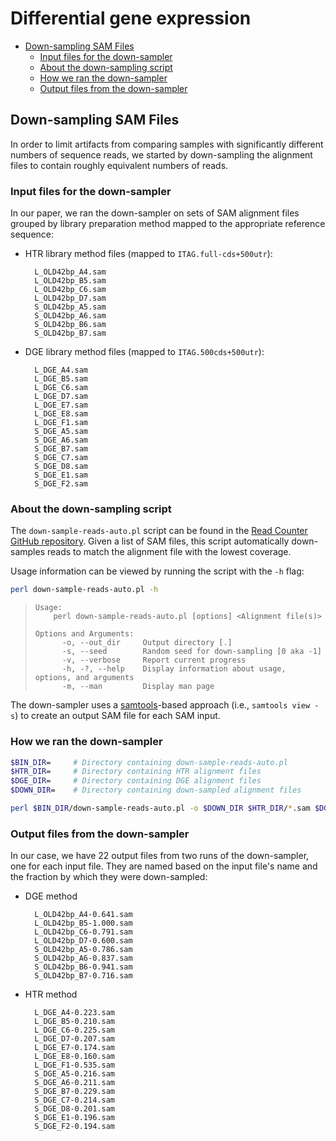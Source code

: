 # Differential gene expression

<!-- MarkdownTOC -->

- [Down-sampling SAM Files](#down-sampling-sam-files)
    - [Input files for the down-sampler](#input-files-for-the-down-sampler)
    - [About the down-sampling script](#about-the-down-sampling-script)
    - [How we ran the down-sampler](#how-we-ran-the-down-sampler)
    - [Output files from the down-sampler](#output-files-from-the-down-sampler)

<!-- /MarkdownTOC -->

## Down-sampling SAM Files

In order to limit artifacts from comparing samples with significantly different numbers of sequence reads, we started by down-sampling the alignment files to contain roughly equivalent numbers of reads.

### Input files for the down-sampler

In our paper, we ran the down-sampler on sets of SAM alignment files grouped by library preparation method mapped to the appropriate reference sequence:

- HTR library method files (mapped to `ITAG.full-cds+500utr`):

        L_OLD42bp_A4.sam
        L_OLD42bp_B5.sam
        L_OLD42bp_C6.sam
        L_OLD42bp_D7.sam
        S_OLD42bp_A5.sam
        S_OLD42bp_A6.sam
        S_OLD42bp_B6.sam
        S_OLD42bp_B7.sam

- DGE library method files (mapped to `ITAG.500cds+500utr`):

        L_DGE_A4.sam
        L_DGE_B5.sam
        L_DGE_C6.sam
        L_DGE_D7.sam
        L_DGE_E7.sam
        L_DGE_E8.sam
        L_DGE_F1.sam
        S_DGE_A5.sam
        S_DGE_A6.sam
        S_DGE_B7.sam
        S_DGE_C7.sam
        S_DGE_D8.sam
        S_DGE_E1.sam
        S_DGE_F2.sam

### About the down-sampling script

The `down-sample-reads-auto.pl` script can be found in the [Read Counter GitHub repository](https://github.com/mfcovington/read_counter). Given a list of SAM files, this script automatically down-samples reads to match the alignment file with the lowest coverage.

Usage information can be viewed by running the script with the `-h` flag:

```sh
perl down-sample-reads-auto.pl -h
```

>     Usage:
>         perl down-sample-reads-auto.pl [options] <Alignment file(s)>
> 
>     Options and Arguments:
>           -o, --out_dir     Output directory [.]
>           -s, --seed        Random seed for down-sampling [0 aka -1]
>           -v, --verbose     Report current progress
>           -h, -?, --help    Display information about usage, options, and arguments
>           -m, --man         Display man page

The down-sampler uses a [samtools](http://www.htslib.org)-based approach (i.e., `samtools view -s`) to create an output SAM file for each SAM input.

### How we ran the down-sampler

```sh
$BIN_DIR=     # Directory containing down-sample-reads-auto.pl
$HTR_DIR=     # Directory containing HTR alignment files
$DGE_DIR=     # Directory containing DGE alignment files
$DOWN_DIR=    # Directory containing down-sampled alignment files

perl $BIN_DIR/down-sample-reads-auto.pl -o $DOWN_DIR $HTR_DIR/*.sam $DGE_DIR/*.sam
```

### Output files from the down-sampler

In our case, we have 22 output files from two runs of the down-sampler, one for each input file. They are named based on the input file's name and the fraction by which they were down-sampled:

- DGE method

        L_OLD42bp_A4-0.641.sam
        L_OLD42bp_B5-1.000.sam
        L_OLD42bp_C6-0.791.sam
        L_OLD42bp_D7-0.600.sam
        S_OLD42bp_A5-0.786.sam
        S_OLD42bp_A6-0.837.sam
        S_OLD42bp_B6-0.941.sam
        S_OLD42bp_B7-0.716.sam

- HTR method

        L_DGE_A4-0.223.sam
        L_DGE_B5-0.210.sam
        L_DGE_C6-0.225.sam
        L_DGE_D7-0.207.sam
        L_DGE_E7-0.174.sam
        L_DGE_E8-0.160.sam
        L_DGE_F1-0.535.sam
        S_DGE_A5-0.216.sam
        S_DGE_A6-0.211.sam
        S_DGE_B7-0.229.sam
        S_DGE_C7-0.214.sam
        S_DGE_D8-0.201.sam
        S_DGE_E1-0.196.sam
        S_DGE_F2-0.194.sam
